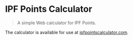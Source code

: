 # IPF Points Calculator

> A simple Web calculator for IPF Points.

The calculator is available for use at [ipfpointscalculator.com](https://www.ipfpointscalculator.com).
